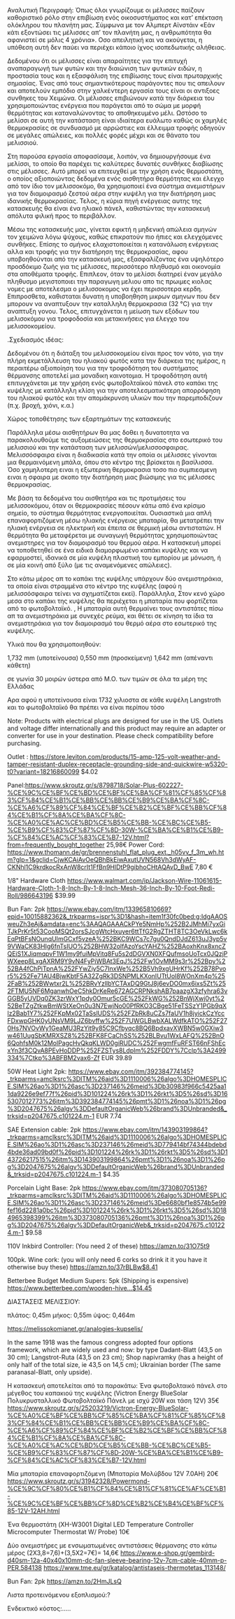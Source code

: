 Αναλυτική Περιγραφή:
Όπως όλοι γνωρίζουμε οι μέλισσες παίζουν καθοριστικό ρόλο στην επιβίωση ενός οικοσυστήματος και κατ’ επέκταση ολόκληρου του πλανήτη μας. Σύμφωνα με τον Αλμπερτ Αϊνστάιν «Εάν κάτι εξοντώσει τις μέλισσες απ’ τον πλανήτη μας, η ανθρωπότητα θα αφανιστεί σε μόλις 4 χρόνια». Οσο απειλητική και να ακούγεται, η υπόθεση αυτή δεν παύει να περιέχει κάποιο ίχνος ισοπεδωτικής αλήθειας.  

Δεδομένου ότι οι μέλισσες είναι απαραίτητες για την επιτυχή αναπαραγωγή των φυτών και την διαιώνιση των φυτικών ειδών, η προστασία τους και η εξασφάλιση της επιβίωσης τους είναι πρωταρχικής σημασίας. Ένας από τους σημαντικότερους παράγοντες που τις απειλουν και αποτελούν εμπόδιο στην χαλκέντερη εργασία τους είναι οι αντιξοες συνθηκες του Χειμώνα. Οι μέλισσες επιβιώνουν κατά την διάρκεια του χρησιμοποιώντας ενέργεια που παράγεται από το σώμα με μορφή θερμότητας και καταναλώνοντας το αποθηκευμένο μέλι. Ωστόσο το μελίσσι σε αυτή την κατάσταση είναι ιδιαίτερα ευάλωτο καθώς οι χαμηλές θερμοκρασίες σε συνδυασμό με αρρώστιες και έλλειμμα τροφής οδηγούν σε μεγάλες απώλειες, και πολλές φορές μέχρι και σε θάνατο του μελισσιού.

Στη παρούσα εργασία αποφασίσαμε, λοιπόν, να δημιουργήσουμε ένα μελίσσι, το οποίο θα παρέχει τις καλύτερες δυνατές συνθήκες διαβίωσης στις μέλισσες. Αυτό μπορεί να επιτευχθεί με την χρήση ενός θερμοστάτη, ο οποίος αξιοποιώντας δεδομένα ενός αισθητήρα θερμότητας και έλεγχο από τον ίδιο τον μελισσοκόμο, θα χρησιμοποιεί ένα σύστημα ανεμιστήρων για τον διαμοιρασμό ζεστού αέρα στην κυψέλη για την διατήρηση μιας ιδανικής θερμοκρασίας. Τελος, η κύρια πηγή ενέργειας αυτης της κατασκευής θα είναι ένα ηλιακό πάνελ, καθιστώντας την κατασκευή απόλυτα φιλική προς το περιβάλλον.
   
Μέσω της κατασκευής μας, γίνεται εφικτή η μηδενική απώλεια σμηνών τον χειμώνα λόγω ψύχους, καθώς επικρατούν πιο ήπιες και ελεγχόμενες συνθήκες. Επίσης το σμήνος  ελαχιστοποιείται η κατανάλωση ενέργειας αλλα και τροφής  για την διατήρηση της θερμοκρασίας, αφου υποβοηθούνται από  την κατασκευή μας, εξασφαλίζοντας ένα υψηλότερο προσδόκιμο ζωής για τις μέλισσες, περισσότερο πληθυσμό και οικονομία στα αποθέματα τροφής. Επιπλεον, όταν το μελίσσι διατηρεί έναν μεγάλο πληθυσμο μεγιστοποιει την παραγωγη μελιου απο τις πρωιμες κιολας νομες με αποτελεσμα ο μελισσοκομος να έχει περισσοτερα κερδη. Επιπροσθετα, καθισταται δυνατη η υποβοηθηση μικρων σμηνων που δεν μπορουν να αναπτυξουν την καταλληλη θερμοκρασια (32 °C) για την αναπτυξη γονου.
 Τελος, επιτυγχάνεται η μείωση των εξόδων του μελισοκόμου για τροφοδοσία και μετακινήσεις για έλεγχο του μελισσοκομείου.

 
.Σχεδιασμός ιδέας:

Δεδομένου ότι η διάταξη του μελισσοκομείου είναι προς τον νότο, για την πλήρη εκμετάλλευση του ηλιακού φωτός κατα την διάρκεια της ημέρας, η περαιτέρω αξιοποίηση του για την τροφοδότηση του συστήματος θέρμανσης αποτελεί μια μοναδικη καινοτομια. Η τροφοδότηση αυτή επιτυγχάνεται με την χρήση ενός  φωτοβολταϊκού πάνελ στο καπάκι της κυψέλης με κατάλληλη κλίση για την αποτελεσματικότερη απορρόφηση του ηλιακού φωτός και την απομάκρυνση υλικών που την παρεμποδιζουν (π.χ. βροχή, χιόνι, κ.α.)


Χώρος τοποθέτησης των εξαρτημάτων της κατασκευής




Παράλληλα μέσω αισθητήρων θα μας δοθει η δυνατοτητα να παρακολουθούμε τις αυξομειώσεις της θερμοκρασίας στο εσωτερικό του μελισσιού και την κατάσταση των μελισσών/μελισσοσφαιρας. Μελισσόσφαιρα είναι η διαδικασία κατά την οποία οι μέλισσες γίνονται μια  θερμαινόμενη μπάλα, όπου στο κέντρο της βρίσκεται η βασίλισσα. Όσο χαμηλοτερη ειναι η εξωτερικη θερμοκρασια τοσο πιο συμπιεσμενη ειναι η σφαιρα με σκοπο την διατήρηση μιας βιώσιμης για τις μέλισσες θερμοκρασίας.

Με βάση τα δεδομένα του αισθητήρα και τις προτιμήσεις του μελισσοκόμου, όταν οι θερμοκρασίες πέσουν κάτω από ένα κρίσιμο σημείο, το σύστημα θερμότητας ενεργοποιείται. Ουσιαστικά μια απλή επαναφορτιζόμενη μέσω ηλιακής ενέργειας μπαταρία, θα μετατρέπει την ηλιακή ενέργεια σε ηλεκτρική και έπειτα σε θερμική μέσω αντιστατών. Η θερμότητα θα μεταφέρεται με συναγωγή θερμότητας χρησιμοποιώντας ανεμιστηρες για τον διαμοιρασμό του θερμού αέρα. Η κατασκευή μπορεί να τοποθετηθεί σε ένα ειδικά διαμορφωμένο καπάκι κυψέλης και να εφαρμοστεί, ιδανικά σε μία κυψέλη πλαστική του εμπορίου με μόνωση, ή σε μία κοινή από ξύλο (με τις αναμενόμενες απώλειες).

Στο κάτω μέρος απ το καπάκι της κυψέλης υπάρχουν δύο ανεμιστηράκια, τα οποία είναι στραμμένα στο κέντρο της κυψέλης (αφού η μελισσόσφαιρα τείνει να σχηματίζεται εκεί). Παράλληλα, Στον κενό χώρο μεσα στο καπάκι της κυψέλης θα περιέχεται η μπαταρία που φορτίζεται από το φωτοβολταϊκό. , Η μπαταρία αυτή θερμαίνει τους αντιστάτες πίσω απ τα ανεμιστηράκια με συνεχές ρεύμα, και θέτει σε κίνηση τα ίδια τα ανεμιστηράκια για τον διαμοιρασμό του θερμό αέρα στο εσωτερικό της κυψέλης.






Υλικά που θα χρησιμοποιηθούν:

1,732 mm (υποτείνουσα)
0,550 mm (προσκείμενη)
1,642 mm (απέναντι κάθετη)

σε γωνία 30 μοιρών ύστερα από Μ.Ο. των τιμών σε όλα τα μέρη της Ελλάδας

Αρα αφού η υποτείνουσα είναι 1732 χιλιοστα σε κάθε κυψέλη Langstroth και το φωτοβολταϊκό θα πρέπει να είναι περίπου τόσο 

Note: Products with electrical plugs are designed for use in the US. Outlets and voltage differ internationally and this product may require an adapter or converter for use in your destination. Please check compatibility before purchasing.

Outlet :
https://store.leviton.com/products/15-amp-125-volt-weather-and-tamper-resistant-duplex-receptacle-grounding-side-and-quickwire-w5320-t0?variant=18216860099 $4.02
 

Panel:https://www.skroutz.gr/s/8798718/Solar-Plus-602227-%CE%9C%CE%BF%CE%BD%CE%BF%CE%BA%CF%81%CF%85%CF%83%CF%84%CE%B1%CE%BB%CE%BB%CE%B9%CE%BA%CF%8C-%CE%A6%CF%89%CF%84%CE%BF%CE%B2%CE%BF%CE%BB%CF%84%CE%B1%CF%8A%CE%BA%CF%8C-%CE%A0%CE%AC%CE%BD%CE%B5%CE%BB-%CE%BC%CE%B5-%CE%B9%CF%83%CF%87%CF%8D-30W-%CE%BA%CE%B1%CE%B9-%CF%84%CE%AC%CF%83%CE%B7-12V.html?from=frequently_bought_together  25,98€
Power Cord:
https://www.thomann.de/gr/brennenstuhl_flat_plug_ext._h05vv_f_3m_wh.htm?glp=1&gclid=CjwKCAiAvOeQBhBkEiwAxutUVN568Vh3dWyAF-CKNhl1C9krdkocRxAnW8crIt1FfBn9HlDtP9gibhoCHtAQAvD_BwE 7,80 €


1/8" Hardware Cloth
https://www.walmart.com/ip/Jackson-Wire-11061615-Hardware-Cloth-1-8-Inch-By-1-8-Inch-Mesh-36-Inch-By-10-Foot-Redi-Roll/986643196 $39.99

 Bun Fan: 2pk
https://www.ebay.com/itm/133965810669?epid=10015882362&_trkparms=ispr%3D1&hash=item1f30fc0bed:g:IdgAAOSweuZh3eAj&amdata=enc%3AAQAGAAACkPYe5NmHp%252B2JMhMi7yxGiTJkPrKr5t53CooMSQt2orsSJcgWtcHxuyer6ttTfG2RgZTHT8TC3OeVkLwc6kEqPtBFsNOunqUImGCxf5vzeA%252BKC9WCs7c7gu0QndDJdZ613uJ3yp5v9VWaCK83HIg6fnTsIUO%252BHW32olfAzoYscYAHZ%252BAoxhKnx8xncZQEiS1XJiqmqpvF1W1my9fuiMpVitq8Fu5s2dDGVXN0XFQufmsoUoTcx0JQzjPWXeep8LxgAXRM9Y9vN4FyPiWBAt3EqJ%252Fw1OvMM9s3r%252Bpy%252BA4fChPiTpnA%252FYwZiy5C7InxWe%252B5Vh9xgUHrKf%252B78Pvor5%252Fe71AU4BjwKbtF5A32ZgRk3DSNPMLKXonIUTtUol8WOnXm4p%252FaB%252BWwtxr2L%252BRvYzlIbYCTAxDQ9GtJ8j6evDO0mx6ixs5Zt%252FTMU5NF6MganwhOeC5hkDrKeRe672AGCRPNkshAB7paazgX3zfyhra63vGGB5yUVDq0ZK3zrWxY1pdy0Omur5cGE%252FkWG%252BnWjXwj0yt%252BeTZgZtkwBmWStXeOn0u3N7EwjNo00PfRKO3CBge51FeTSSzY1PGb9qXlz2Bab1Y7%252FKpMx02TaSslUDS%252FZbRk8uCZs7faUV1h8jyickCzYccFDxwpGHK0yUNsVM9LJZ6bvffw%252F7UWGLBwbXALWdfkATO%252F270Hs7NVOvWy1GeaMU3RzYit9y85C9Cfbyqc8BQ6BpdxavXWBN5w0GXiw3w461UugSbKMRXSZ8%252BFK8FCaChSS%252BLBvu1WxLAFQ%252BnO6QohfsM0k12MolPagcHvQkqKLWD0giRUDC%252FwgmfFuRFST66nFShEcxYn3f3CQvA8PEvHoDDP%252FZSTys8LdpIm%252FDDY%7Cclp%3A2499334%7Ctkp%3ABFBM2vax6-Zf EUR 39.89

50W Heat Light 2pk:
https://www.ebay.com/itm/392384774145?_trkparms=amclksrc%3DITM%26aid%3D1110006%26algo%3DHOMESPLICE.SIM%26ao%3D1%26asc%3D237146%26meid%3Db30983f966c5425aa11da9226e9ef77f%26pid%3D101224%26rk%3D1%26rkt%3D5%26sd%3D165307012773%26itm%3D392384774145%26pmt%3D1%26noa%3D1%26pg%3D2047675%26algv%3DDefaultOrganicWeb%26brand%3DUnbranded&_trksid=p2047675.c101224.m-1 EUR 7.74

SAE Extension cable: 2pk
https://www.ebay.com/itm/143903199864?_trkparms=amclksrc%3DITM%26aid%3D1110006%26algo%3DHOMESPLICE.SIM%26ao%3D1%26asc%3D237146%26meid%3D779414bf74344bdebd4bde36ad09bd0f%26pid%3D101224%26rk%3D1%26rkt%3D5%26sd%3D143726217515%26itm%3D143903199864%26pmt%3D1%26noa%3D1%26pg%3D2047675%26algv%3DDefaultOrganicWeb%26brand%3DUnbranded&_trksid=p2047675.c101224.m-1 $4.35

Porcelain Light Base:  2pk https://www.ebay.com/itm/373080705136?_trkparms=amclksrc%3DITM%26aid%3D1110006%26algo%3DHOMESPLICE.SIM%26ao%3D1%26asc%3D237146%26meid%3De6680bf1e8574b5e99fef16d2281a0bc%26pid%3D101224%26rk%3D1%26rkt%3D5%26sd%3D184965398399%26itm%3D373080705136%26pmt%3D1%26noa%3D1%26pg%3D2047675%26algv%3DDefaultOrganicWeb&_trksid=p2047675.c101224.m-1 $9.58

110V Inkbird Controller: (You need 2 of these) 
https://amzn.to/31O75t9

100pk. Wine cork: (you will only need 6 corks so drink it it you have it otherwise buy these)
https://amzn.to/37rBLBw$8.41

Betterbee Budget Medium Supers: 5pk (Shipping is expensive)
https://www.betterbee.com/wooden-hive…$14.45









ΔΙΑΣΤΑΣΕΙΣ ΜΕΛΙΣΣΙΟΥ:

πλάτος: 0,45m
μήκος: 0,55m
ύψος: 0,464m


https://melissokomianet.gr/analogies-kupselis/



In the same 1918 was the famous congress adopted four options framework, which are widely used and now:
by type Dadant-Blatt (43,5 on 30 cm);
Langstrot-Ruta (43,5 on 23 cm);
Shop napivramky (has a height of only half of the total size, ie 43,5 on 14,5 cm);
Ukrainian border (The same paranasal-Blatt, only upside).




Η κατασκευή αποτελείται από τα παρακάτω:
Ένα φωτοβολταικό πάνελ στο μέγεθος του καπακιού της κυψέλης (Victron Energy BlueSolar Πολυκρυσταλλικό Φωτοβολταϊκό Πάνελ με ισχύ 20W και τάση 12V) 35€
https://www.skroutz.gr/s/25203219/Victron-Energy-BlueSolar-%CE%A0%CE%BF%CE%BB%CF%85%CE%BA%CF%81%CF%85%CF%83%CF%84%CE%B1%CE%BB%CE%BB%CE%B9%CE%BA%CF%8C-%CE%A6%CF%89%CF%84%CE%BF%CE%B2%CE%BF%CE%BB%CF%84%CE%B1%CF%8A%CE%BA%CF%8C-%CE%A0%CE%AC%CE%BD%CE%B5%CE%BB-%CE%BC%CE%B5-%CE%B9%CF%83%CF%87%CF%8D-20W-%CE%BA%CE%B1%CE%B9-%CF%84%CE%AC%CF%83%CE%B7-12V.html
 
 
Μία μπαταρία  επαναφορτιζόμενη (Μπαταρία Μολύβδου 12V 7.0AH) 20€
https://www.skroutz.gr/s/31942328/Powermond-%CE%9C%CF%80%CE%B1%CF%84%CE%B1%CF%81%CE%AF%CE%B1-%CE%9C%CE%BF%CE%BB%CF%8D%CE%B2%CE%B4%CE%BF%CF%85-12V-12AH.html


Ένα θερμοστάτη (XH-W3001 Digital LED Temperature Controller Microcomputer Thermostat W/ Probe) 10€

Δύο ανεμιστήρες με ενσωματωμένες αντιστάσεις θέρμανσης στο κάτω μέρος (2Χ3,8=7,6)+(3,5Χ2=7€)= 14,6€
https://www.e-shop.gr/gembird-d40sm-12a-40x40x10mm-dc-fan-sleeve-bearing-12v-7cm-cable-40mm-p-PER.584138
https://www.tme.eu/gr/katalog/antistaseis-thermotetas_113148/

   



 Bun Fan: 2pk
https://amzn.to/2HmJLsQ





Λιστα προτεινόμενου εξοπλισμού:?

Ενδεικτικό κόστος:.....
